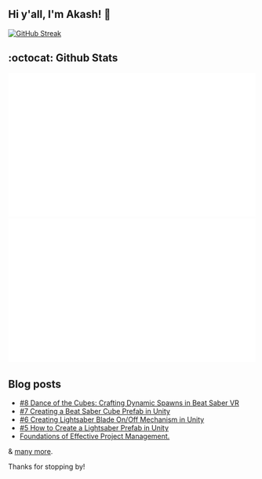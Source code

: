 ## Hi y'all, I'm Akash! 👋

[![GitHub Streak](https://streak-stats.demolab.com?user=Akash3121&theme=github-dark-blue&date_format=M%20j%5B%2C%20Y%5D)](https://git.io/streak-stats)


## :octocat: Github Stats 

![](https://github.com/Akash3121/github-stats/blob/master/generated/overview.svg)
![](https://github.com/Akash3121/github-stats/blob/master/generated/languages.svg)

## Blog posts
<!-- BLOG-POST-LIST:START -->
- [#8 Dance of the Cubes: Crafting Dynamic Spawns in Beat Saber VR](https://akashrj.hashnode.dev/8-dance-of-the-cubes-crafting-dynamic-spawns-in-beat-saber-vr)
- [#7 Creating a Beat Saber Cube Prefab in Unity](https://akashrj.hashnode.dev/7-creating-a-beat-saber-cube-prefab-in-unity)
- [#6 Creating Lightsaber Blade On/Off Mechanism in Unity](https://akashrj.hashnode.dev/6-creating-lightsaber-blade-onoff-mechanism-in-unity)
- [#5 How to Create a Lightsaber Prefab in Unity](https://akashrj.hashnode.dev/5-how-to-create-a-lightsaber-prefab-in-unity)
- [Foundations of Effective Project Management.](https://akashrj.hashnode.dev/foundations-of-effective-project-management)
<!-- BLOG-POST-LIST:END -->
& [many more](https://akashrj.hashnode.dev/).

Thanks for stopping by!